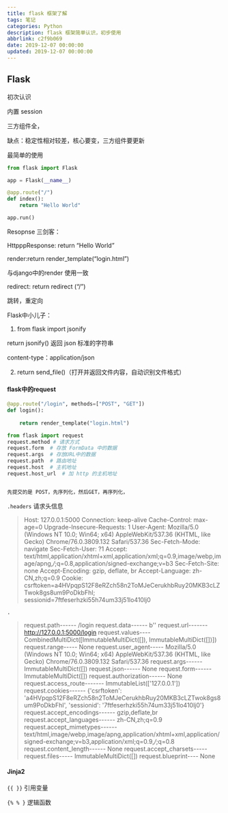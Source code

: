 ```yaml
---
title: flask 框架了解
tags: 笔记
categories: Python
description: flask 框架简单认识，初步使用
abbrlink: c2f9b069
date: 2019-12-07 00:00:00
updated: 2019-12-07 00:00:00
---
```




## Flask

初次认识

内置 session

三方组件全，

缺点：稳定性相对较差，核心要变，三方组件要更新

最简单的使用

```python
from flask import Flask

app = Flask(__name__)

@app.route("/")
def index():
    return "Hello World"

app.run()
```

Resopnse 三剑客：

HttpppResponse: return  “Hello World”

render:return render_template(“login.html”)

与django中的render 使用一致

redirect: return redirect (“/”)

跳转，重定向

Flask中小儿子：

1. from flask import jsonify

return jsonify()   返回 json 标准的字符串

content-type：application/json

2. return send_file()（打开并返回文件内容，自动识别文件格式）

#### flask中的request

```python
@app.route("/login", methods=["POST", "GET"])
def login():
    
    return render_template("login.html")

from flask import request
request.method # 请求方式
request.form  # 存放 FormData 中的数据
request.args  # 存放URL中的数据
request.path  # 路由地址
request.host  # 主机地址
request.host_url  # 加 http 的主机地址


先提交的是 POST，先序列化，然后GET，再序列化，
```

`.headers`  请求头信息

> Host: 127.0.0.1:5000
> Connection: keep-alive
> Cache-Control: max-age=0
> Upgrade-Insecure-Requests: 1
> User-Agent: Mozilla/5.0 (Windows NT 10.0; Win64; x64) AppleWebKit/537.36 (KHTML, like Gecko) Chrome/76.0.3809.132 Safari/537.36
> Sec-Fetch-Mode: navigate
> Sec-Fetch-User: ?1
> Accept: text/html,application/xhtml+xml,application/xml;q=0.9,image/webp,image/apng,*/*;q=0.8,application/signed-exchange;v=b3
> Sec-Fetch-Site: none
> Accept-Encoding: gzip, deflate, br
> Accept-Language: zh-CN,zh;q=0.9
> Cookie: csrftoken=a4HVpqpS12F8eRZch58n2ToMJeCerukhbRuy20MKB3cLZTwok8gs8um9PoDkbFhI; sessionid=7ftfeserhzki55h74um33j51lo410lj0

`.`

>request.path------ /login
>request.data------ b''
>request.url------- http://127.0.0.1:5000/login
>request.values---- CombinedMultiDict([ImmutableMultiDict([]), ImmutableMultiDict([])])
>request.range----- None
>request.user_agent----- Mozilla/5.0 (Windows NT 10.0; Win64; x64) AppleWebKit/537.36 (KHTML, like Gecko) Chrome/76.0.3809.132 Safari/537.36
>request.args------ ImmutableMultiDict([])
>request.json------ None
>request.form------ ImmutableMultiDict([])
>request.authorization------ None
>request.access_route------- ImmutableList(['127.0.0.1'])
>request.cookies------ {'csrftoken': 'a4HVpqpS12F8eRZch58n2ToMJeCerukhbRuy20MKB3cLZTwok8gs8um9PoDkbFhI', 'sessionid': '7ftfeserhzki55h74um33j51lo410lj0'}
>request.accept_encodings------ gzip,deflate,br
>request.accept_languages------ zh-CN,zh;q=0.9
>request.accept_mimetypes------ text/html,image/webp,image/apng,application/xhtml+xml,application/signed-exchange;v=b3,application/xml;q=0.9,*/*;q=0.8
>request.content_length------ None
>request.accept_charsets----- 
>request.files----- ImmutableMultiDict([])
>request.blueprint---- None

#### Jinja2

`{{ }}` 引用变量

`{% % }` 逻辑函数